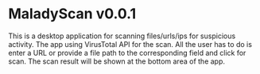 # MaladyScan v0.0.1
This is a desktop application for scanning files/urls/ips for suspicious activity. The app using VirusTotal API for the scan. All the user has to do is enter a URL or provide a file path to the corresponding field and click for scan. The scan result will be shown at the bottom area of the app.
